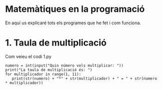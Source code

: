 # Matemàtiques en la programació
En aquí us explicaré tots els programes que he fet i com funciona.

# 1. Taula de multiplicació
Com veieu el codi 1.py  
``` python3
numero = int(input("Quin número vols multiplicar: "))
print("La taula de multiplicació és: ")
for multiplicador in range(1, 11):
   print(str(numero) + "*" + str(multiplicador) + " = " + str(numero  * multiplicador))
```
